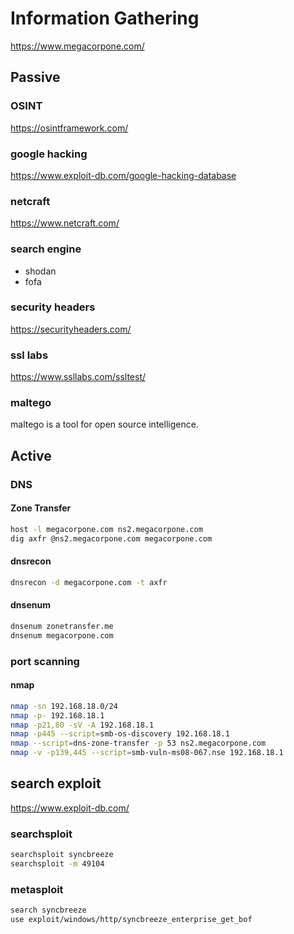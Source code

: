 
# Information Gathering

<https://www.megacorpone.com/>

## Passive

### OSINT

<https://osintframework.com/>

### google hacking

<https://www.exploit-db.com/google-hacking-database>

### netcraft

<https://www.netcraft.com/>

### search engine

- shodan
- fofa

### security headers

<https://securityheaders.com/>

### ssl labs

<https://www.ssllabs.com/ssltest/>

### maltego

maltego is a tool for open source intelligence.

## Active

### DNS

#### Zone Transfer

```bash
host -l megacorpone.com ns2.megacorpone.com
dig axfr @ns2.megacorpone.com megacorpone.com
```

#### dnsrecon

```bash
dnsrecon -d megacorpone.com -t axfr
```

#### dnsenum

```bash
dnsenum zonetransfer.me
dnsenum megacorpone.com
```

### port scanning

#### nmap

```bash
nmap -sn 192.168.18.0/24
nmap -p- 192.168.18.1
nmap -p21,80 -sV -A 192.168.18.1
nmap -p445 --script=smb-os-discovery 192.168.18.1
nmap --script=dns-zone-transfer -p 53 ns2.megacorpone.com
nmap -v -p139,445 --script=smb-vuln-ms08-067.nse 192.168.18.1
```

## search exploit

<https://www.exploit-db.com/>

### searchsploit

```bash
searchsploit syncbreeze
searchsploit -m 49104
```

### metasploit

```bash
search syncbreeze
use exploit/windows/http/syncbreeze_enterprise_get_bof
```
